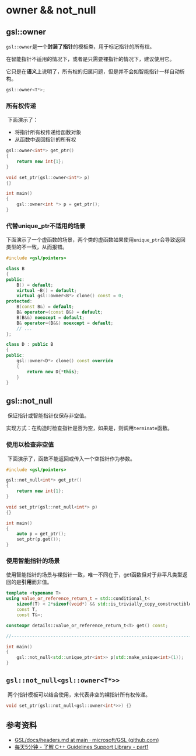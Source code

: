 # owner && not_null

## gsl::owner

​	`gsl::owner`是一个**封装了指针**的模板类，用于标记指针的所有权。

​	在智能指针不适用的情况下，或者是只需要裸指针的情况下，建议使用它。

​	它只是在**语义**上说明了，所有权的归属问题，但是并不会如智能指针一样自动析构。

```C++
gsl::owner<T*>;
```

### 所有权传递

​	下面演示了：

* 将指针所有权传递给函数对象
* 从函数中返回指针的所有权

```C++
gsl::owner<int*> get_ptr()
{
    return new int{1};
}

void set_ptr(gsl::owner<int*> p)
{}

int main()
{
    gsl::owner<int *> p = get_ptr();
}
```

### 代替unique_ptr不适用的场景

​	下面演示了一个虚函数的场景，两个类的虚函数如果使用`unique_ptr`会导致返回类型的不一致，从而报错。

```C++
#include <gsl/pointers>

class B
{
public:
    B() = default;
    virtual ~B() = default;
    virtual gsl::owner<B*> clone() const = 0;
protected:
    B(const B&) = default;
    B& operator=(const B&) = default;
    B(B&&) noexcept = default;
    B& operator=(B&&) noexcept = default;
    // ...
};

class D : public B
{
public:
    gsl::owner<D*> clone() const override
    {
        return new D{*this};
    }
}
```

## gsl::not_null

​	保证指针或智能指针仅保存非空值。

​	实现方式：在构造时检查指针是否为空，如果是，则调用`terminate`函数。

### 使用以检查非空值

​	下面演示了，函数不能返回或传入一个空指针作为参数。

```C++
#include <gsl/pointers>

gsl::not_null<int*> get_ptr()
{
    return new int{1};
}

void set_ptr(gsl::not_null<int*> p)
{}

int main()
{
    auto p = get_ptr();
    set_ptr(p.get());
}
```

### 使用智能指针的场景

​	使用智能指针的场景与裸指针一致，唯一不同在于，get函数但对于非平凡类型返回的是**引用**而非值。

```C++
template <typename T>
using value_or_reference_return_t = std::conditional_t<
	sizeof(T) < 2*sizeof(void*) && std::is_trivially_copy_constructible<T>::value,
	const T,
	const T&>;

constexpr details::value_or_reference_return_t<T> get() const;

//-----------------------------------------------------------------------------------------------

int main()
{
    gsl::not_null<std::unique_ptr<int>> p(std::make_unique<int>(1));
}
```

## `gsl::not_null<gsl::owner<T*>>`

​	两个指针模板可以结合使用，来代表非空的裸指针所有权传递。

```C++
void set_ptr(gsl::not_null<gsl::owner<int*>>) {}
```

## 参考资料

* [GSL/docs/headers.md at main · microsoft/GSL (github.com)](https://github.com/microsoft/GSL/blob/main/docs/headers.md#user-content-H-pointers-not_null)
* [每天5分钟 - 了解 C++ Guidelines Support Library - part1](https://www.bilibili.com/video/BV1gE421K7ez?spm_id_from=333.1245.0.0)
